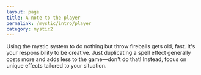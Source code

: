 ```yaml
---
layout: page
title: A note to the player
permalink: /mystic/intro/player
category: mystic2
---
```

Using the mystic system to do nothing but throw fireballs gets old,
fast. It's your responsibility to be creative. Just duplicating a spell
effect generally costs more and adds less to the game—don't do that!
Instead, focus on unique effects tailored to your situation.
